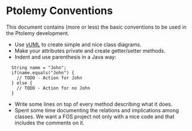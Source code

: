 # Ptolemy Conventions #

This document contains (more or less) the basic conventions to be used in the Ptolemy development.

  * Use [yUML](http://yuml.me) to create simple and nice class diagrams.
  * Make your attributes private and create getter/setter methods.
  * Indent and use parenthesis in a Java way:
```
  String name = "John";
  if(name.equals("John") {
    // TODO - Action for John
  } else {
    // TODO - Action for no John
  }
```
  * Write some lines on top of every method describing what it does.
  * Spent some time documenting the relations and implications among classes. We want a FOS project not only with a nice code and that includes the comments on it.

